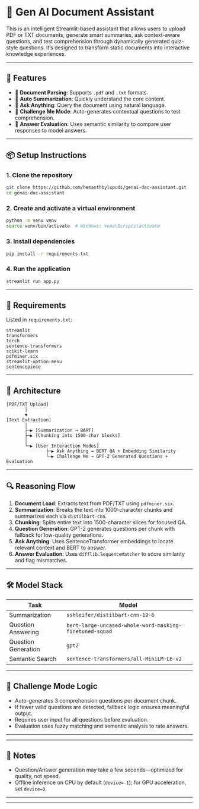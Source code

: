 # 🧠 Gen AI Document Assistant

This is an intelligent Streamlit-based assistant that allows users to upload PDF or TXT documents, generate smart summaries, ask context-aware questions, and test comprehension through dynamically generated quiz-style questions. It’s designed to transform static documents into interactive knowledge experiences.

---

## 🚀 Features

* 📄 **Document Parsing**: Supports `.pdf` and `.txt` formats.
* 🧠 **Auto Summarization**: Quickly understand the core content.
* 💬 **Ask Anything**: Query the document using natural language.
* 🎯 **Challenge Me Mode**: Auto-generates contextual questions to test comprehension.
* 🧪 **Answer Evaluation**: Uses semantic similarity to compare user responses to model answers.

---

## 📦 Setup Instructions

### 1. Clone the repository

```bash
git clone https://github.com/hemanthbylupudi/genai-doc-assistant.git
cd genai-doc-assistant
```

### 2. Create and activate a virtual environment

```bash
python -m venv venv
source venv/bin/activate  # Windows: venv\Scripts\activate
```

### 3. Install dependencies

```bash
pip install -r requirements.txt
```

### 4. Run the application

```bash
streamlit run app.py
```

---

## 🧰 Requirements

Listed in `requirements.txt`:

```
streamlit
transformers
torch
sentence-transformers
scikit-learn
pdfminer.six
streamlit-option-menu
sentencepiece
```

---

## 🧱 Architecture

```
[PDF/TXT Upload]
       │
       ▼
[Text Extraction]
       │
       ├─▶ [Summarization → BART]
       ├─▶ [Chunking into 1500-char blocks]
       │
       └─▶ [User Interaction Modes]
               ├─▶ Ask Anything → BERT QA + Embedding Similarity
               └─▶ Challenge Me → GPT-2 Generated Questions + Evaluation
```

---

## 🔍 Reasoning Flow

1. **Document Load**: Extracts text from PDF/TXT using `pdfminer.six`.
2. **Summarization**: Breaks the text into 1000-character chunks and summarizes each via `distilbart-cnn`.
3. **Chunking**: Splits entire text into 1500-character slices for focused QA.
4. **Question Generation**: GPT-2 generates questions per chunk with fallback for low-quality generations.
5. **Ask Anything**: Uses SentenceTransformer embeddings to locate relevant context and BERT to answer.
6. **Answer Evaluation**: Uses `difflib.SequenceMatcher` to score similarity and flag mismatches.

---

## 🛠️ Model Stack

| Task                | Model                                                   |
| ------------------- | ------------------------------------------------------- |
| Summarization       | `sshleifer/distilbart-cnn-12-6`                         |
| Question Answering  | `bert-large-uncased-whole-word-masking-finetuned-squad` |
| Question Generation | `gpt2`                                                  |
| Semantic Search     | `sentence-transformers/all-MiniLM-L6-v2`                |

---

## 🎯 Challenge Mode Logic

* Auto-generates 3 comprehension questions per document chunk.
* If fewer valid questions are detected, fallback logic ensures meaningful output.
* Requires user input for all questions before evaluation.
* Evaluation uses fuzzy matching and semantic analysis to rate answers.

---

---

## 📌 Notes

* Question/Answer generation may take a few seconds—optimized for quality, not speed.
* Offline inference on CPU by default (`device=-1`); for GPU acceleration, set `device=0`.

---

---
